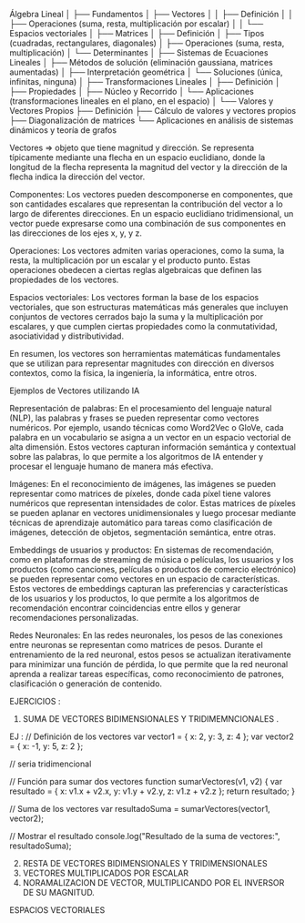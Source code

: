 Álgebra Lineal
│
├── Fundamentos
│   ├── Vectores
│   │   ├── Definición
│   │   ├── Operaciones (suma, resta, multiplicación por escalar)
│   │   └── Espacios vectoriales
│
├── Matrices
│   ├── Definición
│   ├── Tipos (cuadradas, rectangulares, diagonales)
│   ├── Operaciones (suma, resta, multiplicación)
│   └── Determinantes
│
├── Sistemas de Ecuaciones Lineales
│   ├── Métodos de solución (eliminación gaussiana, matrices aumentadas)
│   ├── Interpretación geométrica
│   └── Soluciones (única, infinitas, ninguna)
│
├── Transformaciones Lineales
│   ├── Definición
│   ├── Propiedades
│   ├── Núcleo y Recorrido
│   └── Aplicaciones (transformaciones lineales en el plano, en el espacio)
│
└── Valores y Vectores Propios
    ├── Definición
    ├── Cálculo de valores y vectores propios
    ├── Diagonalización de matrices
    └── Aplicaciones en análisis de sistemas dinámicos y teoría de grafos



Vectores => objeto que tiene magnitud y dirección. Se representa típicamente mediante una flecha en un espacio euclidiano, donde la longitud de la flecha representa la magnitud del vector y la dirección de la flecha indica la dirección del vector.

Componentes: Los vectores pueden descomponerse en componentes, que son cantidades escalares que representan la contribución del vector a lo largo de diferentes direcciones. En un espacio euclidiano tridimensional, un vector puede expresarse como una combinación de sus componentes en las direcciones de los ejes x, y, y z.

Operaciones: Los vectores admiten varias operaciones, como la suma, la resta, la multiplicación por un escalar y el producto punto. Estas operaciones obedecen a ciertas reglas algebraicas que definen las propiedades de los vectores.

Espacios vectoriales: Los vectores forman la base de los espacios vectoriales, que son estructuras matemáticas más generales que incluyen conjuntos de vectores cerrados bajo la suma y la multiplicación por escalares, y que cumplen ciertas propiedades como la conmutatividad, asociatividad y distributividad.

En resumen, los vectores son herramientas matemáticas fundamentales que se utilizan para representar magnitudes con dirección en diversos contextos, como la física, la ingeniería, la informática, entre otros.

Ejemplos de Vectores utilizando IA

Representación de palabras: En el procesamiento del lenguaje natural (NLP), las palabras y frases se pueden representar como vectores numéricos. Por ejemplo, usando técnicas como Word2Vec o GloVe, cada palabra en un vocabulario se asigna a un vector en un espacio vectorial de alta dimensión. Estos vectores capturan información semántica y contextual sobre las palabras, lo que permite a los algoritmos de IA entender y procesar el lenguaje humano de manera más efectiva.

Imágenes: En el reconocimiento de imágenes, las imágenes se pueden representar como matrices de píxeles, donde cada píxel tiene valores numéricos que representan intensidades de color. Estas matrices de píxeles se pueden aplanar en vectores unidimensionales y luego procesar mediante técnicas de aprendizaje automático para tareas como clasificación de imágenes, detección de objetos, segmentación semántica, entre otras.

Embeddings de usuarios y productos: En sistemas de recomendación, como en plataformas de streaming de música o películas, los usuarios y los productos (como canciones, películas o productos de comercio electrónico) se pueden representar como vectores en un espacio de características. Estos vectores de embeddings capturan las preferencias y características de los usuarios y los productos, lo que permite a los algoritmos de recomendación encontrar coincidencias entre ellos y generar recomendaciones personalizadas.

Redes Neuronales: En las redes neuronales, los pesos de las conexiones entre neuronas se representan como matrices de pesos. Durante el entrenamiento de la red neuronal, estos pesos se actualizan iterativamente para minimizar una función de pérdida, lo que permite que la red neuronal aprenda a realizar tareas específicas, como reconocimiento de patrones, clasificación o generación de contenido.

EJERCICIOS : 

1. SUMA DE VECTORES BIDIMENSIONALES Y TRIDIMEMNCIONALES .

EJ : // Definición de los vectores
var vector1 = { x: 2, y: 3, z: 4 };
var vector2 = { x: -1, y: 5, z: 2 };

// seria tridimencional 

// Función para sumar dos vectores
function sumarVectores(v1, v2) {
    var resultado = {
        x: v1.x + v2.x,
        y: v1.y + v2.y,
        z: v1.z + v2.z
    };
    return resultado;
}

// Suma de los vectores
var resultadoSuma = sumarVectores(vector1, vector2);

// Mostrar el resultado
console.log("Resultado de la suma de vectores:", resultadoSuma);


2. RESTA DE VECTORES BIDIMENSIONALES Y TRIDIMENSIONALES
3. VECTORES MULTIPLICADOS POR ESCALAR
4. NORAMALIZACION DE VECTOR, MULTIPLICANDO POR EL INVERSOR DE SU MAGNITUD.


ESPACIOS VECTORIALES

